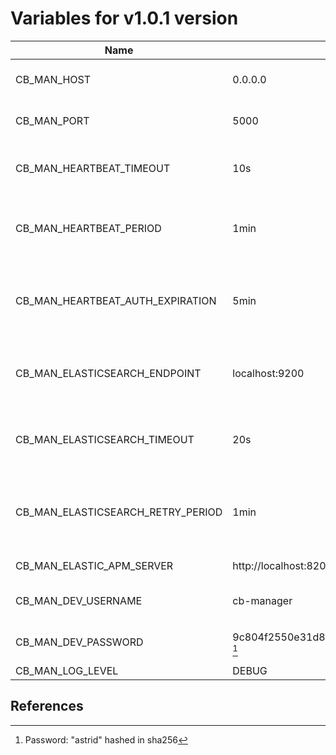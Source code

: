 # Variables for v1.0.1 version

Name                                | Default value                                                         | Meaning
------------------------------------|-----------------------------------------------------------------------|--------
CB_MAN_HOST                         | 0.0.0.0                                                               | IP address to accept requests.
CB_MAN_PORT                         | 5000                                                                  | TCP port to accept requests.
CB_MAN_HEARTBEAT_TIMEOUT            | 10s                                                                   | Timeout for heartbeat procedure with LCPs.
CB_MAN_HEARTBEAT_PERIOD             | 1min                                                                  | Period to execute the heartbeat procedure with LCPs.
CB_MAN_HEARTBEAT_AUTH_EXPIRATION    | 5min                                                                  | Period for auth expiration in the heartbeat procedure with LCPs.
CB_MAN_ELASTICSEARCH_ENDPOINT       | localhost:9200                                                        | Endpoint connection to Elasticsearch instance.
CB_MAN_ELASTICSEARCH_TIMEOUT        | 20s                                                                   | Timeout for connection to Elasticsearch instance.
CB_MAN_ELASTICSEARCH_RETRY_PERIOD   | 1min                                                                  | Time to wait to retry the connection to Elasticsearch instance.
CB_MAN_ELASTIC_APM_SERVER           | http://localhost:8200                                                 | [Elastic APM](https://www.elastic.co/apm) server.
CB_MAN_DEV_USERNAME                 | cb-manager                                                            | Authorized username for development.
CB_MAN_DEV_PASSWORD                 | 9c804f2550e31d8f98ac9b460cfe7fbfc676c5e4452a261a2899a1ea168c0a50 [^1] | Authorized password for development.
CB_MAN_LOG_LEVEL                    | DEBUG                                                                 | Log level.

## References

[^1]: Password: "astrid" hashed in sha256
